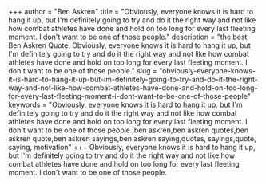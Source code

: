 +++
author = "Ben Askren"
title = "Obviously, everyone knows it is hard to hang it up, but I'm definitely going to try and do it the right way and not like how combat athletes have done and hold on too long for every last fleeting moment. I don't want to be one of those people."
description = "the best Ben Askren Quote: Obviously, everyone knows it is hard to hang it up, but I'm definitely going to try and do it the right way and not like how combat athletes have done and hold on too long for every last fleeting moment. I don't want to be one of those people."
slug = "obviously-everyone-knows-it-is-hard-to-hang-it-up-but-im-definitely-going-to-try-and-do-it-the-right-way-and-not-like-how-combat-athletes-have-done-and-hold-on-too-long-for-every-last-fleeting-moment-i-dont-want-to-be-one-of-those-people"
keywords = "Obviously, everyone knows it is hard to hang it up, but I'm definitely going to try and do it the right way and not like how combat athletes have done and hold on too long for every last fleeting moment. I don't want to be one of those people.,ben askren,ben askren quotes,ben askren quote,ben askren sayings,ben askren saying,quotes, sayings,quote, saying, motivation"
+++
Obviously, everyone knows it is hard to hang it up, but I'm definitely going to try and do it the right way and not like how combat athletes have done and hold on too long for every last fleeting moment. I don't want to be one of those people.
